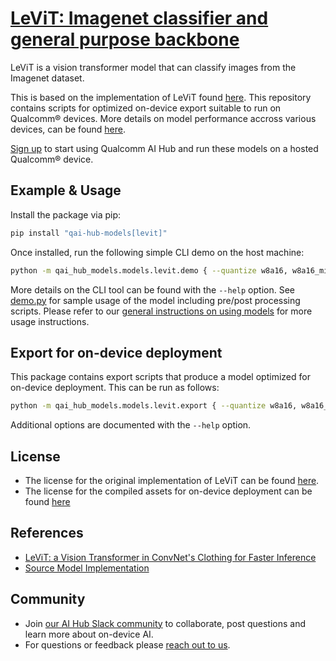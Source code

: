 # [LeViT: Imagenet classifier and general purpose backbone](https://aihub.qualcomm.com/models/levit)

LeViT is a vision transformer model that can classify images from the Imagenet dataset.

This is based on the implementation of LeViT found [here](https://github.com/facebookresearch/LeViT). This repository contains scripts for optimized on-device
export suitable to run on Qualcomm® devices. More details on model performance
accross various devices, can be found [here](https://aihub.qualcomm.com/models/levit).

[Sign up](https://myaccount.qualcomm.com/signup) to start using Qualcomm AI Hub and run these models on a hosted Qualcomm® device.




## Example & Usage

Install the package via pip:
```bash
pip install "qai-hub-models[levit]"
```


Once installed, run the following simple CLI demo on the host machine:

```bash
python -m qai_hub_models.models.levit.demo { --quantize w8a16, w8a16_mixed_int16 }
```
More details on the CLI tool can be found with the `--help` option. See
[demo.py](demo.py) for sample usage of the model including pre/post processing
scripts. Please refer to our [general instructions on using
models](../../../#getting-started) for more usage instructions.

## Export for on-device deployment

This package contains export scripts that produce a model optimized for
on-device deployment. This can be run as follows:

```bash
python -m qai_hub_models.models.levit.export { --quantize w8a16, w8a16_mixed_int16 }
```
Additional options are documented with the `--help` option.


## License
* The license for the original implementation of LeViT can be found
  [here](https://github.com/facebookresearch/LeViT?tab=Apache-2.0-1-ov-file).
* The license for the compiled assets for on-device deployment can be found [here](https://qaihub-public-assets.s3.us-west-2.amazonaws.com/qai-hub-models/Qualcomm+AI+Hub+Proprietary+License.pdf)


## References
* [LeViT: a Vision Transformer in ConvNet's Clothing for Faster Inference](https://arxiv.org/abs/2104.01136)
* [Source Model Implementation](https://github.com/facebookresearch/LeViT)



## Community
* Join [our AI Hub Slack community](https://aihub.qualcomm.com/community/slack) to collaborate, post questions and learn more about on-device AI.
* For questions or feedback please [reach out to us](mailto:ai-hub-support@qti.qualcomm.com).
